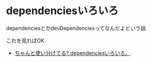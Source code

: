 # dependenciesいろいろ

dependenciesとかdevDependenciesってなんだよという話

これを見ればOK

- [ちゃんと使い分けてる? dependenciesいろいろ。](https://qiita.com/cognitom/items/acc3ffcbca4c56cf2b95)

